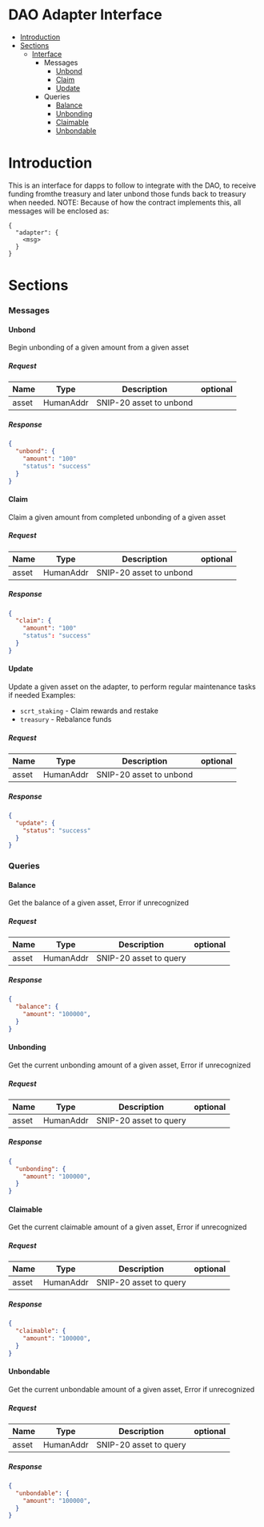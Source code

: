 # DAO Adapter Interface
* [Introduction](#Introduction)
* [Sections](#Sections)
    * [Interface](#Interface)
        * Messages
            * [Unbond](#Unbond)
            * [Claim](#Claim)
            * [Update](#Update)
        * Queries
            * [Balance](#Balance)
            * [Unbonding](#Unbonding)
            * [Claimable](#Claimable)
            * [Unbondable](#Unbondable)

# Introduction
This is an interface for dapps to follow to integrate with the DAO, to receive funding fromthe treasury and later unbond those funds back to treasury when needed. 
NOTE: Because of how the contract implements this, all messages will be enclosed as:
```
{
  "adapter": {
    <msg>
  }
}
```

# Sections

### Messages
#### Unbond
Begin unbonding of a given amount from a given asset

##### Request
|Name      |Type      |Description                                                                                                        | optional |
|----------|----------|-------------------------------------------------------------------------------------------------------------------|----------|
|asset     | HumanAddr |  SNIP-20 asset to unbond

##### Response
```json
{
  "unbond": {
    "amount": "100"
    "status": "success"
  }
}
```

#### Claim
Claim a given amount from completed unbonding of a given asset

##### Request
|Name      |Type      |Description                                                                                                        | optional |
|----------|----------|-------------------------------------------------------------------------------------------------------------------|----------|
|asset     | HumanAddr |  SNIP-20 asset to unbond

##### Response
```json
{
  "claim": {
    "amount": "100"
    "status": "success"
  }
}
```

#### Update
Update a given asset on the adapter, to perform regular maintenance tasks if needed
Examples:
 - `scrt_staking` - Claim rewards and restake
 - `treasury` - Rebalance funds

##### Request
|Name      |Type      |Description                                                                                                        | optional |
|----------|----------|-------------------------------------------------------------------------------------------------------------------|----------|
|asset     | HumanAddr |  SNIP-20 asset to unbond

##### Response
```json
{
  "update": {
    "status": "success"
  }
}
```

### Queries

#### Balance
Get the balance of a given asset, Error if unrecognized

##### Request
|Name      |Type      |Description                                                                                                        | optional |
|----------|----------|-------------------------------------------------------------------------------------------------------------------|----------|
|asset     | HumanAddr |  SNIP-20 asset to query

##### Response
```json
{
  "balance": {
    "amount": "100000",
  }
}
```

#### Unbonding
Get the current unbonding amount of a given asset, Error if unrecognized

##### Request
|Name      |Type      |Description                                                                                                        | optional |
|----------|----------|-------------------------------------------------------------------------------------------------------------------|----------|
|asset     | HumanAddr |  SNIP-20 asset to query

##### Response
```json
{
  "unbonding": {
    "amount": "100000",
  }
}
```

#### Claimable
Get the current claimable amount of a given asset, Error if unrecognized

##### Request
|Name      |Type      |Description                                                                                                        | optional |
|----------|----------|-------------------------------------------------------------------------------------------------------------------|----------|
|asset     | HumanAddr | SNIP-20 asset to query

##### Response
```json
{
  "claimable": {
    "amount": "100000",
  }
}
```

#### Unbondable
Get the current unbondable amount of a given asset, Error if unrecognized

##### Request
|Name      |Type      |Description                                                                                                        | optional |
|----------|----------|-------------------------------------------------------------------------------------------------------------------|----------|
|asset     | HumanAddr | SNIP-20 asset to query

##### Response
```json
{
  "unbondable": {
    "amount": "100000",
  }
}
```
